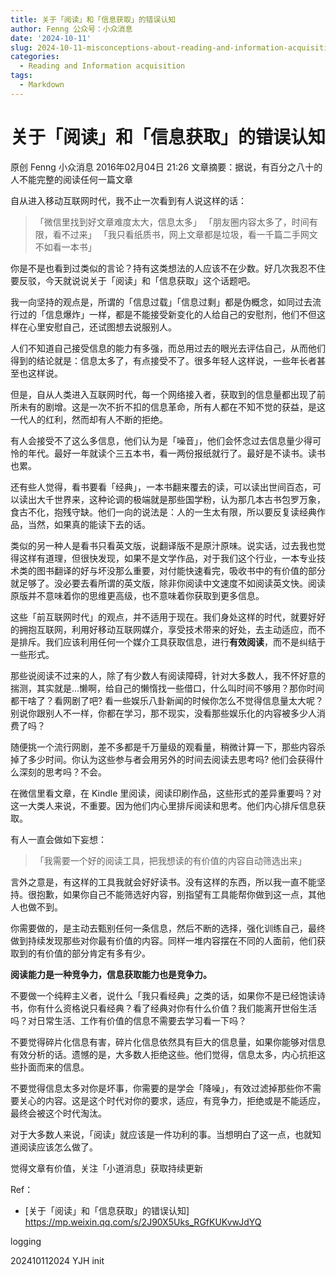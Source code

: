 ```yaml
---
title: 关于「阅读」和「信息获取」的错误认知
author: Fenng 公众号：小众消息
date: '2024-10-11'
slug: 2024-10-11-misconceptions-about-reading-and-information-acquisition
categories:
  - Reading and Information acquisition
tags:
  - Markdown
---
```



# 关于「阅读」和「信息获取」的错误认知

原创 Fenng 小众消息 2016年02月04日 21:26
文章摘要：据说，有百分之八十的人不能完整的阅读任何一篇文章



自从进入移动互联网时代，我不止一次看到有人说这样的话：

> 「微信里找到好文章难度太大，信息太多」
> 「朋友圈内容太多了，时间有限，看不过来」
> 「我只看纸质书，网上文章都是垃圾，看一千篇二手网文不如看一本书」

你是不是也看到过类似的言论？持有这类想法的人应该不在少数。好几次我忍不住要反驳，今天就说说关于「阅读」和「信息获取」这个话题吧。

我一向坚持的观点是，所谓的「信息过载」「信息过剩」都是伪概念，如同过去流行过的「信息爆炸」一样，都是不能接受新变化的人给自己的安慰剂，他们不但这样在心里安慰自己，还试图想去说服别人。

人们不知道自己接受信息的能力有多强，而总用过去的眼光去评估自己，从而他们得到的结论就是：信息太多了，有点接受不了。很多年轻人这样说，一些年长者甚至也这样说。

但是，自从人类进入互联网时代，每一个网络接入者，获取到的信息量都出现了前所未有的剧增。这是一次不折不扣的信息革命，所有人都在不知不觉的获益，是这一代人的红利，然而却有人不断的拒绝。

有人会接受不了这么多信息，他们认为是「噪音」，他们会怀念过去信息量少得可怜的年代。最好一年就读个三五本书，看一两份报纸就行了。最好是不读书。读书也累。

还有些人觉得，看书要看「经典」，一本书翻来覆去的读，可以读出世间百态，可以读出大千世界来，这种论调的极端就是那些国学粉，认为那几本古书包罗万象，食古不化，抱残守缺。他们一向的说法是：人的一生太有限，所以要反复读经典作品，当然，如果真的能读下去的话。

类似的另一种人是看书只看英文版，说翻译版不是原汁原味。说实话，过去我也觉得这样有道理，但很快发现，如果不是文学作品，对于我们这个行业，一本专业技术类的图书翻译的好与坏没那么重要，对付能快速看完，吸收书中的有价值的部分就足够了。没必要去看所谓的英文版，除非你阅读中文速度不如阅读英文快。阅读原版并不意味着你的思维更高级，也不意味着你获取到更多信息。

这些「前互联网时代」的观点，并不适用于现在。我们身处这样的时代，就要好好的拥抱互联网，利用好移动互联网媒介，享受技术带来的好处，去主动适应，而不是排斥。我们应该利用任何一个媒介工具获取信息，进行**有效阅读**，而不是纠结于一些形式。

那些说阅读不过来的人，除了有少数人有阅读障碍，针对大多数人，我不怀好意的揣测，其实就是…懒啊，给自己的懒惰找一些借口，什么叫时间不够用？那你时间都干啥了？看网剧了吧? 看一些娱乐八卦新闻的时候你怎么不觉得信息量太大呢？别说你跟别人不一样，你都在学习，那不现实，没看那些娱乐化的内容被多少人消费了吗？

随便挑一个流行网剧，差不多都是千万量级的观看量，稍微计算一下，那些内容杀掉了多少时间。你认为这些参与者会用另外的时间去阅读去思考吗? 他们会获得什么深刻的思考吗？不会。

在微信里看文章，在 Kindle 里阅读，阅读印刷作品，这些形式的差异重要吗？对这一大类人来说，不重要。因为他们内心里排斥阅读和思考。他们内心排斥信息获取。

有人一直会做如下妄想：

> 「我需要一个好的阅读工具，把我想读的有价值的内容自动筛选出来」

言外之意是，有这样的工具我就会好好读书。没有这样的东西，所以我一直不能坚持。很抱歉，如果你自己不能筛选好内容，别指望有工具能帮你做到这一点，其他人也做不到。

你需要做的，是主动去甄别任何一条信息，然后不断的选择，强化训练自己，最终做到持续发现那些对你最有价值的内容。同样一堆内容摆在不同的人面前，他们获取到的有价值的部分肯定有多有少。

**阅读能力是一种竞争力，信息获取能力也是竞争力。**

不要做一个纯粹主义者，说什么「我只看经典」之类的话，如果你不是已经饱读诗书，你有什么资格说只看经典？看了经典对你有什么价值？我们能离开世俗生活吗？对日常生活、工作有价值的信息不需要去学习看一下吗？

不要觉得碎片化信息有害，碎片化信息依然具有巨大的信息量，如果你能够对信息有效分析的话。遗憾的是，大多数人拒绝这些。他们觉得，信息太多，内心抗拒这些扑面而来的信息。

不要觉得信息太多对你是坏事，你需要的是学会「降噪」，有效过滤掉那些你不需要关心的内容。这是这个时代对你的要求，适应，有竞争力，拒绝或是不能适应，最终会被这个时代淘汰。

对于大多数人来说，「阅读」就应该是一件功利的事。当想明白了这一点，也就知道阅读应该怎么做了。



觉得文章有价值，关注「小道消息」获取持续更新



Ref：

- [关于「阅读」和「信息获取」的错误认知] https://mp.weixin.qq.com/s/2J90X5Uks_RGfKUKvwJdYQ



logging

202410112024 YJH init

